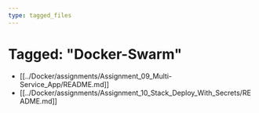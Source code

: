 ```yaml
---
type: tagged_files
---
```

# Tagged: "Docker-Swarm"

- [[../Docker/assignments/Assignment_09_Multi-Service_App/README.md]]
- [[../Docker/assignments/Assignment_10_Stack_Deploy_With_Secrets/README.md]]
